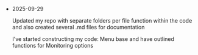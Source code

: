 - 2025-09-29

  Updated my repo with separate folders per file function within the code and also created several .md files for documentation
  
  I've started constructing my code: Menu base and have outlined functions for Monitoring options 
